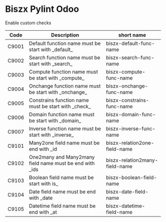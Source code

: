 # Biszx Pylint Odoo
Enable custom checks

Code | Description | short name
--- | --- | ---
C9001 | Default function name must be start with \_default\_ | biszx-default-func-name
C9002 | Search function name must be start with \_search\_ | biszx-search-func-name
C9003 | Compute function name must be start with \_compute\_ | biszx-compute-func-name
C9004 | Onchange function name must be start with \_onchange\_ | biszx-onchange-func-name
C9005 | Constrains function name must be start with \_check\_ | biszx-constrains-func-name
C9006 | Domain function name must be start with \_domain\_ | biszx-domain-func-name
C9007 | Inverse function name must be start with \_inverse\_ | biszx-inverse-func-name
C9101 | Many2one field name must be end with \_id | biszx-relation2one-field-name
C9102 | One2many and Many2many field name must be end with \_ids | biszx-relation2many-field-name
C9103 | Boolean field name must be start with is\_ | biszx-boolean-field-name
C9104 | Date field name must be end with \_date | biszx-date-field-name
C9105 | Datetime field name must be end with \_at | biszx-datetime-field-name
